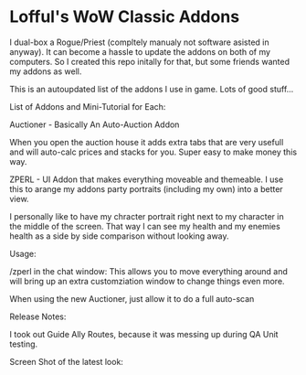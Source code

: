 # Lofful's WoW Classic Addons
I dual-box a Rogue/Priest (compltely manualy not software asisted in anyway). It can become a hassle to update the addons on both of my computers. So I created this repo initally for that, but some friends wanted my addons as well.

This is an autoupdated list of the addons I use in game. Lots of good stuff...

List of Addons and Mini-Tutorial for Each:

Auctioner - Basically An Auto-Auction Addon

When you open the auction house it adds extra tabs that are very usefull and will auto-calc prices and stacks for you. Super easy to make money this way.

ZPERL - UI Addon that makes everything moveable and themeable. I use this to arange my addons party portraits (including my own) into a better view.

I personally like to have my chracter portrait right next to my character in the middle of the screen. That way I can see my health and my enemies health as a side by side comparison without looking away.

Usage:

/zperl in the chat window: This allows you to move everything around and will bring up an extra customziation window to change things even more.

When using the new Auctioner, just allow it to do a full auto-scan

Release Notes:

I took out Guide Ally Routes, because it was messing up during QA Unit testing.


Screen Shot of the latest look:
